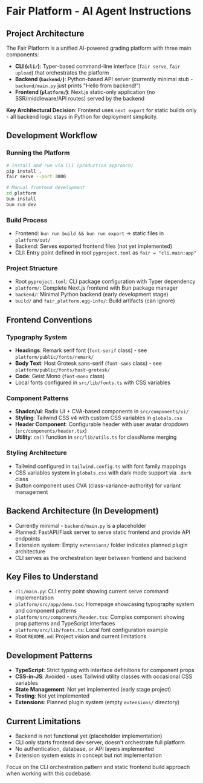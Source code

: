 # Fair Platform - AI Agent Instructions

## Project Architecture

The Fair Platform is a unified AI-powered grading platform with three main components:

- **CLI (`cli/`)**: Typer-based command-line interface (`fair serve`, `fair upload`) that orchestrates the platform
- **Backend (`backend/`)**: Python-based API server (currently minimal stub - `backend/main.py` just prints "Hello from backend!")  
- **Frontend (`platform/`)**: Next.js static-only application (no SSR/middleware/API routes) served by the backend

**Key Architectural Decision**: Frontend uses `next export` for static builds only - all backend logic stays in Python for deployment simplicity.

## Development Workflow

### Running the Platform
```bash
# Install and run via CLI (production approach)
pip install .
fair serve --port 3000

# Manual frontend development
cd platform
bun install
bun run dev
```

### Build Process
- Frontend: `bun run build && bun run export` → static files in `platform/out/`
- Backend: Serves exported frontend files (not yet implemented)
- CLI: Entry point defined in root `pyproject.toml` as `fair = "cli.main:app"`

### Project Structure
- Root `pyproject.toml`: CLI package configuration with Typer dependency
- `platform/`: Complete Next.js frontend with Bun package manager
- `backend/`: Minimal Python backend (early development stage)
- `build/` and `fair_platform.egg-info/`: Build artifacts (can ignore)

## Frontend Conventions

### Typography System
- **Headings**: Remark serif font (`font-serif` class) - see `platform/public/fonts/remark/`
- **Body Text**: Host Grotesk sans-serif (`font-sans` class) - see `platform/public/fonts/host-grotesk/`  
- **Code**: Geist Mono (`font-mono` class)
- Local fonts configured in `src/lib/fonts.ts` with CSS variables

### Component Patterns
- **Shadcn/ui**: Radix UI + CVA-based components in `src/components/ui/`
- **Styling**: Tailwind CSS v4 with custom CSS variables in `globals.css`
- **Header Component**: Configurable header with user avatar dropdown (`src/components/header.tsx`)
- **Utility**: `cn()` function in `src/lib/utils.ts` for className merging

### Styling Architecture  
- Tailwind configured in `tailwind.config.ts` with font family mappings
- CSS variables system in `globals.css` with dark mode support via `.dark` class
- Button component uses CVA (class-variance-authority) for variant management

## Backend Architecture (In Development)

- Currently minimal - `backend/main.py` is a placeholder
- Planned: FastAPI/Flask server to serve static frontend and provide API endpoints
- Extension system: Empty `extensions/` folder indicates planned plugin architecture
- CLI serves as the orchestration layer between frontend and backend

## Key Files to Understand

- `cli/main.py`: CLI entry point showing current serve command implementation
- `platform/src/app/demo.tsx`: Homepage showcasing typography system and component patterns
- `platform/src/components/header.tsx`: Complex component showing prop patterns and TypeScript interfaces
- `platform/src/lib/fonts.ts`: Local font configuration example
- Root `README.md`: Project vision and current limitations

## Development Patterns

- **TypeScript**: Strict typing with interface definitions for component props
- **CSS-in-JS**: Avoided - uses Tailwind utility classes with occasional CSS variables  
- **State Management**: Not yet implemented (early stage project)
- **Testing**: Not yet implemented 
- **Extensions**: Planned plugin system (empty `extensions/` directory)

## Current Limitations

- Backend is not functional yet (placeholder implementation)
- CLI only starts frontend dev server, doesn't orchestrate full platform
- No authentication, database, or API layers implemented
- Extension system exists in concept but not implementation

Focus on the CLI orchestration pattern and static frontend build approach when working with this codebase.
